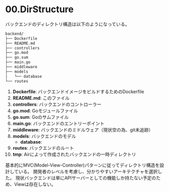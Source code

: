 # 00.DirStructure

バックエンドのディレクトリ構造は以下のようになっている。

```bash
backend/
├── Dockerfile
├── README.md
├── controllers
├── go.mod
├── go.sum
├── main.go
├── middleware
├── models
│   └── database
└── routes
```

1. **Dockerfile**: バックエンドイメージをビルドするためのDockerfile
2. **README.md**: このファイル
3. **controllers**: バックエンドのコントローラー
4. **go.mod**: Goモジュールファイル
5. **go.sum**: Goのサムファイル
6. **main.go**: バックエンドのエントリーポイント
7. **middleware**: バックエンドのミドルウェア（現状空の為、git未追跡）
8. **models**: バックエンドのモデル
    - **database**: 
9.  **routes**: バックエンドのルート
10. **tmp**: Airによって作成されたバックエンドの一時ディレクトリ


基本的にMVC(Model-View-Controller)パターンに従ってディレクトリ構造を設計している。
開発者のレベルを考慮し、分かりやすいアーキテクチャを選択した。
現状バックエンドは単にAPIサーバーとしての機能しか持たない予定のため、Viewは存在しない。
